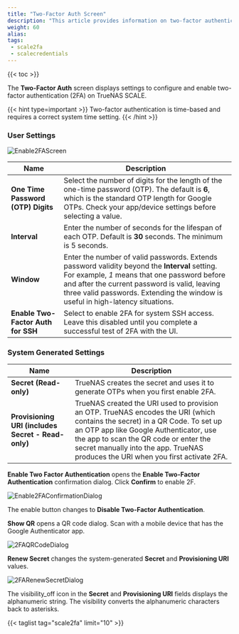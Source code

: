 ```yaml
---
title: "Two-Factor Auth Screen"
description: "This article provides information on two-factor authentication screen settings."
weight: 60
alias:
tags:
 - scale2fa
 - scalecredentials
---
```


{{< toc >}}

The **Two-Factor Auth** screen displays settings to configure and enable two-factor authentication (2FA) on TrueNAS SCALE.

{{< hint type=important >}}
Two-factor authentication is time-based and requires a correct system time setting.
{{< /hint >}}
### User Settings

![Enable2FAScreen](/images/SCALE/22.12/Enable2FAScreen.png "Enable 2FA User Settings")

| Name | Description |
|------|-------------|
| **One Time Password (OTP) Digits** | Select the number of digits for the length of the one-time password (OTP). The default is **6**, which is the standard OTP length for Google OTPs. Check your app/device settings before selecting a value. |
| **Interval** | Enter the number of seconds for the lifespan of each OTP. Default is **30** seconds. The minimum is 5 seconds. |
| **Window** | Enter the number of valid passwords. Extends password validity beyond the **Interval** setting. For example, *1* means that one password before and after the current password is valid, leaving three valid passwords. Extending the window is useful in high-latency situations. |
| **Enable Two-Factor Auth for SSH** | Select to enable 2FA for system SSH access. Leave this disabled until you complete a successful test of 2FA with the UI. |

### System Generated Settings

| Name | Description |
|------|-------------|
| **Secret (Read-only)** | TrueNAS creates the secret and uses it to generate OTPs when you first enable 2FA. |
| **Provisioning URI (includes Secret - Read-only)** | TrueNAS created the URI used to provision an OTP. TrueNAS encodes the URI (which contains the secret) in a QR Code. To set up an OTP app like Google Authenticator, use the app to scan the QR code or enter the secret manually into the app. TrueNAS produces the URI when you first activate 2FA. |
  
**Enable Two Factor Authentication** opens the **Enable Two-Factor Authentication** confirmation dialog. Click **Confirm** to enable 2F. 

![Enable2FAConfirmationDialog](/images/SCALE/22.02/Enable2FAConfirmationDialog.png "Enable 2FA")

The enable button changes to **Disable Two-Factor Authentication**. 

**Show QR** opens a QR code dialog. Scan with a mobile device that has the Google Authenticator app.

![2FAQRCodeDialog](/images/SCALE/22.02/2FAQRCodeDialog.png "2FA QR Code")

**Renew Secret** changes the system-generated **Secret** and **Provisioning URI** values. 

![2FARenewSecretDialog](/images/SCALE/22.02/2FARenewSecretDialog.png "2FA Renew Secret")

The <span class="material-icons">visibility_off</span> icon in the **Secret** and **Provisioning URI** fields displays the alphanumeric string. The <span class="material-icons">visibility</span> converts the alphanumeric characters back to asterisks.

{{< taglist tag="scale2fa" limit="10" >}}
